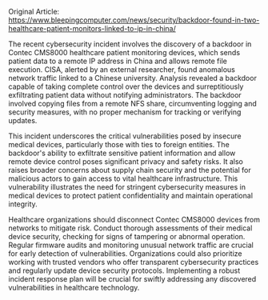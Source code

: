 Original Article: https://www.bleepingcomputer.com/news/security/backdoor-found-in-two-healthcare-patient-monitors-linked-to-ip-in-china/

The recent cybersecurity incident involves the discovery of a backdoor in Contec CMS8000 healthcare patient monitoring devices, which sends patient data to a remote IP address in China and allows remote file execution. CISA, alerted by an external researcher, found anomalous network traffic linked to a Chinese university. Analysis revealed a backdoor capable of taking complete control over the devices and surreptitiously exfiltrating patient data without notifying administrators. The backdoor involved copying files from a remote NFS share, circumventing logging and security measures, with no proper mechanism for tracking or verifying updates.

This incident underscores the critical vulnerabilities posed by insecure medical devices, particularly those with ties to foreign entities. The backdoor's ability to exfiltrate sensitive patient information and allow remote device control poses significant privacy and safety risks. It also raises broader concerns about supply chain security and the potential for malicious actors to gain access to vital healthcare infrastructure. This vulnerability illustrates the need for stringent cybersecurity measures in medical devices to protect patient confidentiality and maintain operational integrity.

Healthcare organizations should disconnect Contec CMS8000 devices from networks to mitigate risk. Conduct thorough assessments of their medical device security, checking for signs of tampering or abnormal operation. Regular firmware audits and monitoring unusual network traffic are crucial for early detection of vulnerabilities. Organizations could also prioritize working with trusted vendors who offer transparent cybersecurity practices and regularly update device security protocols. Implementing a robust incident response plan will be crucial for swiftly addressing any discovered vulnerabilities in healthcare technology.